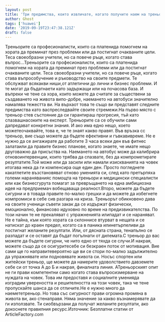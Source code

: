 ```yaml
---
layout: post
title: 'Три предимства, които извличате, когато получите наем на треньор'
author: Ghost
tags: ['huawei']
date: '2019-09-19T23:47:38.121Z'
draft: false
---
```


Треньорите са професионалисти, които са платенида помогнем на хората да преминат през проблеми или да постигнат очакваните цели. Теса своеобразни учители, но са повече ръце, когато става въпрос...Треньорите са професионалисти, които са платенида помогнем на хората да преминат през проблеми или да постигнат очакваните цели. Теса своеобразни учители, но са повече ръце, когато става въпрособучение и ръководство на своите предмети. Те обслужват всякакви ниши,от атлетични до лични и бизнес проблеми. И те могат да бъдатнаети като задържащи или на почасова база. И въпреки че тене са хора, които можете да считате за съществени за създаването на живота випо-добре, наемането на автобуси значително намалява тежестта ви. На върхаот това те също ви представят следните предимства като васпреследвайте своите стремежи.На първо място с треньор стев състояние да си гарантираш прогресия, тъй като спазвашнасоките на експерт. Треньорите са се обучили сами дапредават конкретни знания. И ако има едно нещо, което можетеочаквайте, това е, че те знаят какво правят. Във връзка сс треньор, вие също можете да бъдете ефективни и гъвкавивреме. Не е нужно да се ангажирате да работите 3 часа всеки ден във фитнес залатаили да правите бизнес планове, когато знаете, че имате нещо друговажно да присъства на. Наемането на автобус може да калибрира отновоинтервенции, които трябва да спазвате, без да компрометирате резултатите.Той може или да засили или намали изискванията на човек итогава нека да ги компенсира още един ден. Просто погледнете какатлетите възстановяват отново уменията си, след като претърпяха големи нараняванияс помощта на треньори и медицински специалисти или как бизнесгурута помагат за превръщането на една амбициозна идея на предприемач вобещаваща реалност.Второ, можете да бъдете сигурни и в товада правите по-малко грешки и да можете да избегнете компромиси в себе сив разгара на криза. Треньорът обикновено дава на своите ученици съвети закак да се издържат физически, емоционално, финансово идуховно по време на предизвикателства. По този начин те не прекаляват с упражненията илипадат и се нараняват. Не е тайна, към която хората са склоннисе втурват в нещата и се натискат до краен предел, когато са в паника илинетърпеливи да постигнат желаните резултати. Или, от дясната страна, тенапълно се разпадат и се оставят да бъдат погълнати от дилемата.С треньор до вас можете да бъдете сигурни, че нито едно от тяхда се случи.И накрая, можете също да се осигуритесебе си безкраен поток от мотивация. Вие сами ще го направитевероятно ще ви се стори по-малко задължително да упражнявате или подновявате живота си. Носъс спортен или житейски треньор, ще можете да намерите удоволствието давземете себе си от точка А до Б и накрая, финалната линия. АТреньорският опит не ги прави компетентни само когато става въпросизмерване на нуждата на човек. Това им предоставя и социалните уменияда изградим увереността и решителността на този човек, така че тене пропускайте шанса да се отличите.Не е нужно много да наемететреньор. Но това със сигурност прави огромна промяна в живота ви, ако стенаправя. Няма значение за какво възнамерявате да ги използвате. Ти сиобвързани да получат желаните резултати, ако докоснете правилния ресурс.Източник: Безплатни статии от ArticleFactory.com
